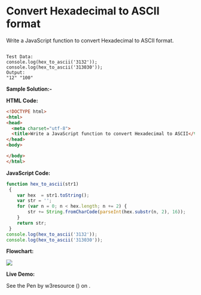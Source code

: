 # Convert Hexadecimal to ASCII format

Write a JavaScript function to convert Hexadecimal to ASCII format.

```

Test Data:
console.log(hex_to_ascii('3132')); 
console.log(hex_to_ascii('313030'));
Output: 
"12" "100"
```

**Sample Solution:-**

**HTML Code:**

```html
<!DOCTYPE html>
<html>
<head>
  <meta charset="utf-8">
  <title>Write a JavaScript function to convert Hexadecimal to ASCII</title>
</head>
<body>

</body>
</html>

```

**JavaScript Code:**

```js
function hex_to_ascii(str1)
 {
	var hex  = str1.toString();
	var str = '';
	for (var n = 0; n < hex.length; n += 2) {
		str += String.fromCharCode(parseInt(hex.substr(n, 2), 16));
	}
	return str;
 }
console.log(hex_to_ascii('3132'));
console.log(hex_to_ascii('313030'));

```

**Flowchart:**

![](https://www.w3resource.com/w3r_images/javascript-string-exercise-28.png)  

**Live Demo:**

<section class="expand-codepen"><p data-height="380" data-theme-id="0" data-slug-hash="jGLepN" data-default-tab="js,result" data-user="w3resource" data-embed-version="2" data-pen-title="JavaScript - common-editor-exercises" data-editable="true" class="codepen">See the Pen by w3resource () on .</p><codepen></codepen></section>